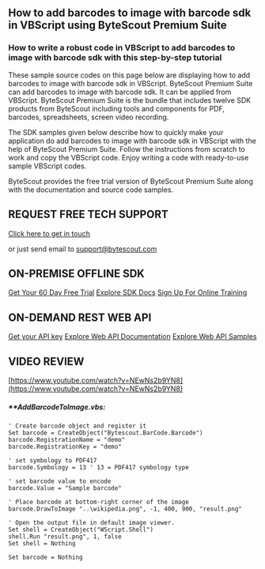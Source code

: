 ## How to add barcodes to image with barcode sdk in VBScript using ByteScout Premium Suite

### How to write a robust code in VBScript to add barcodes to image with barcode sdk with this step-by-step tutorial

These sample source codes on this page below are displaying how to add barcodes to image with barcode sdk in VBScript. ByteScout Premium Suite can add barcodes to image with barcode sdk. It can be applied from VBScript. ByteScout Premium Suite is the bundle that includes twelve SDK products from ByteScout including tools and components for PDF, barcodes, spreadsheets, screen video recording.

The SDK samples given below describe how to quickly make your application do add barcodes to image with barcode sdk in VBScript with the help of ByteScout Premium Suite. Follow the instructions from scratch to work and copy the VBScript code. Enjoy writing a code with ready-to-use sample VBScript codes.

ByteScout provides the free trial version of ByteScout Premium Suite along with the documentation and source code samples.

## REQUEST FREE TECH SUPPORT

[Click here to get in touch](https://bytescout.zendesk.com/hc/en-us/requests/new?subject=ByteScout%20Premium%20Suite%20Question)

or just send email to [support@bytescout.com](mailto:support@bytescout.com?subject=ByteScout%20Premium%20Suite%20Question) 

## ON-PREMISE OFFLINE SDK 

[Get Your 60 Day Free Trial](https://bytescout.com/download/web-installer?utm_source=github-readme)
[Explore SDK Docs](https://bytescout.com/documentation/index.html?utm_source=github-readme)
[Sign Up For Online Training](https://academy.bytescout.com/)


## ON-DEMAND REST WEB API

[Get your API key](https://pdf.co/documentation/api?utm_source=github-readme)
[Explore Web API Documentation](https://pdf.co/documentation/api?utm_source=github-readme)
[Explore Web API Samples](https://github.com/bytescout/ByteScout-SDK-SourceCode/tree/master/PDF.co%20Web%20API)

## VIDEO REVIEW

[https://www.youtube.com/watch?v=NEwNs2b9YN8](https://www.youtube.com/watch?v=NEwNs2b9YN8)




<!-- code block begin -->

##### ****AddBarcodeToImage.vbs:**
    
```
' Create barcode object and register it
Set barcode = CreateObject("Bytescout.BarCode.Barcode")
barcode.RegistrationName = "demo"
barcode.RegistrationKey = "demo"

' set symbology to PDF417
barcode.Symbology = 13 ' 13 = PDF417 symbology type

' set barcode value to encode
barcode.Value = "Sample barcode" 

' Place barcode at bottom-right corner of the image
barcode.DrawToImage "..\wikipedia.png", -1, 400, 900, "result.png"

' Open the output file in default image viewer.
Set shell = CreateObject("WScript.Shell")
shell.Run "result.png", 1, false
Set shell = Nothing

Set barcode = Nothing


```

<!-- code block end -->